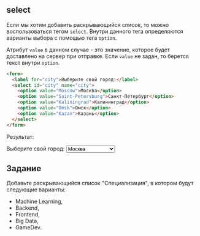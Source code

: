 ## select

Если мы хотим добавить раскрывающийся список, то можно воспользоваться тегом `select`.
Внутри данного тега определяются варианты выбора с помощью тега `option`. 

Атрибут `value` в данном случае - это значение, которое будет доставлено на сервер при отправке.
Если `value` не задан, то берется текст внутри `option`.

```html
<form>
  <label for="city">Выберите свой город:</label>
  <select id="city" name="city">
    <option value="Moscow">Москва</option>
    <option value="Saint-Petersburg">Санкт-Петербург</option>
    <option value="Kaliningrad">Калининград</option>
    <option value="Omsk">Омск</option>
    <option value="Kazan">Казань</option>
  </select>
</form>
```

Результат:

<div class="html">
    <form>
      <label for="city">Выберите свой город:</label>
      <select id="city" name="city">
        <option value="Moscow">Москва</option>
        <option value="Saint-Petersburg">Санкт-Петербург</option>
        <option value="Kaliningrad">Калининград</option>
        <option value="Omsk">Омск</option>
        <option value="Kazan">Казань</option>
      </select>
    </form>
</div>

## Задание

Добавьте раскрывающийся список "Специализация", в котором будут следующие варианты:
- Machine Learning,
- Backend,
- Frontend,
- Big Data,
- GameDev.